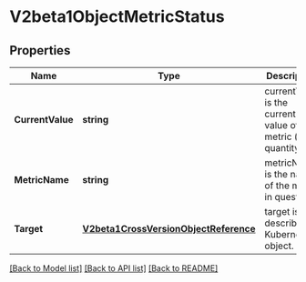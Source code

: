 # V2beta1ObjectMetricStatus

## Properties
Name | Type | Description | Notes
------------ | ------------- | ------------- | -------------
**CurrentValue** | **string** | currentValue is the current value of the metric (as a quantity). | [default to null]
**MetricName** | **string** | metricName is the name of the metric in question. | [default to null]
**Target** | [**V2beta1CrossVersionObjectReference**](v2beta1.CrossVersionObjectReference.md) | target is the described Kubernetes object. | [default to null]

[[Back to Model list]](../README.md#documentation-for-models) [[Back to API list]](../README.md#documentation-for-api-endpoints) [[Back to README]](../README.md)


